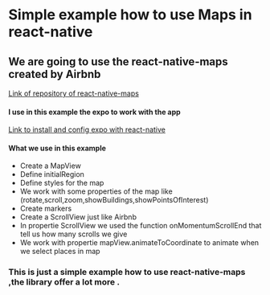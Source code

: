 # Simple example how to use Maps in react-native
## We are going to use the react-native-maps created by Airbnb
[Link of repository of react-native-maps](https://github.com/react-community/react-native-maps)

#### I use in this example the expo to work with the app 
[Link to install and config expo with react-native](https://facebook.github.io/react-native/docs/getting-started.html)

#### What we use in this example 
* Create a MapView
* Define initialRegion
* Define styles for the map
* We work with some properties of the map like (rotate,scroll,zoom,showBuildings,showPointsOfInterest)
* Create markers
* Create a ScrollView just like Airbnb
* In propertie ScrollView we used the function onMomentumScrollEnd that tell us how many scrolls we give 
* We work with propertie mapView.animateToCoordinate to animate when we select places in map 

### This is just a simple example how to use react-native-maps ,the library offer a lot more . 


